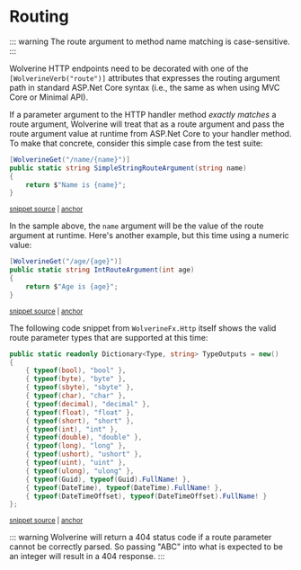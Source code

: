 # Routing

::: warning
The route argument to method name matching is case-sensitive.
:::

Wolverine HTTP endpoints need to be decorated with one of the `[WolverineVerb("route")]` attributes
that expresses the routing argument path in standard ASP.Net Core syntax (i.e., the same as when using
MVC Core or Minimal API).

If a parameter argument to the HTTP handler method *exactly matches* a route argument, Wolverine will
treat that as a route argument and pass the route argument value at runtime from ASP.Net Core to your
handler method. To make that concrete, consider this simple case from the test suite:

<!-- snippet: sample_using_string_route_parameter -->
<a id='snippet-sample_using_string_route_parameter'></a>
```cs
[WolverineGet("/name/{name}")]
public static string SimpleStringRouteArgument(string name)
{
    return $"Name is {name}";
}
```
<sup><a href='https://github.com/JasperFx/wolverine/blob/main/src/Http/WolverineWebApi/TestEndpoints.cs#L27-L35' title='Snippet source file'>snippet source</a> | <a href='#snippet-sample_using_string_route_parameter' title='Start of snippet'>anchor</a></sup>
<!-- endSnippet -->

In the sample above, the `name` argument will be the value of the route argument
at runtime. Here's another example, but this time using a numeric value:

<!-- snippet: sample_using_numeric_route_parameter -->
<a id='snippet-sample_using_numeric_route_parameter'></a>
```cs
[WolverineGet("/age/{age}")]
public static string IntRouteArgument(int age)
{
    return $"Age is {age}";
}
```
<sup><a href='https://github.com/JasperFx/wolverine/blob/main/src/Http/WolverineWebApi/TestEndpoints.cs#L37-L45' title='Snippet source file'>snippet source</a> | <a href='#snippet-sample_using_numeric_route_parameter' title='Start of snippet'>anchor</a></sup>
<!-- endSnippet -->

The following code snippet from `WolverineFx.Http` itself shows the valid route
parameter types that are supported at this time:

<!-- snippet: sample_supported_route_parameter_types -->
<a id='snippet-sample_supported_route_parameter_types'></a>
```cs
public static readonly Dictionary<Type, string> TypeOutputs = new()
{
    { typeof(bool), "bool" },
    { typeof(byte), "byte" },
    { typeof(sbyte), "sbyte" },
    { typeof(char), "char" },
    { typeof(decimal), "decimal" },
    { typeof(float), "float" },
    { typeof(short), "short" },
    { typeof(int), "int" },
    { typeof(double), "double" },
    { typeof(long), "long" },
    { typeof(ushort), "ushort" },
    { typeof(uint), "uint" },
    { typeof(ulong), "ulong" },
    { typeof(Guid), typeof(Guid).FullName! },
    { typeof(DateTime), typeof(DateTime).FullName! },
    { typeof(DateTimeOffset), typeof(DateTimeOffset).FullName! }
};
```
<sup><a href='https://github.com/JasperFx/wolverine/blob/main/src/Http/Wolverine.Http/CodeGen/RouteHandling.cs#L69-L91' title='Snippet source file'>snippet source</a> | <a href='#snippet-sample_supported_route_parameter_types' title='Start of snippet'>anchor</a></sup>
<!-- endSnippet -->

::: warning
Wolverine will return a 404 status code if a route parameter cannot
be correctly parsed. So passing "ABC" into what is expected to be an
integer will result in a 404 response.
:::




